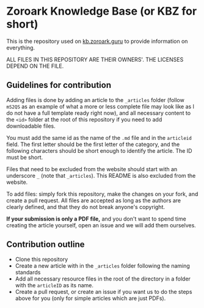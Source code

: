 # Zoroark Knowledge Base (or KBZ for short)

This is the repository used on [kb.zoroark.guru](https://kb.zoroark.guru) to
provide information on everything.

ALL FILES IN THIS REPOSITORY ARE THEIR OWNERS'. THE LICENSES DEPEND ON THE FILE.

## Guidelines for contribution

Adding files is done by adding an article to the `_articles` folder (follow
`mS2QS` as an example of what a more or less complete file may look like as I do
not have a full template ready right now), and all necessary content to the
`<id>` folder at the root of this repository if you need to add downloadable
files.

You must add the same id as the name of the `.md` file and in the `articleid`
field. The first letter should be the first letter of the category, and the
following characters should be short enough to identify the article. The ID must
be short.

Files that need to be excluded from the website should start with an underscore
`_` (note that `_articles`). This README is also excluded from the website.

To add files: simply fork this repository, make the changes on your fork, and
create a pull request. All files are accepted as long as the authors are clearly
defined, and that they do not break anyone's copyright.

**If your submission is only a PDF file,** and you don't want to spend time
creating the article yourself, open an issue and we will add them ourselves.

## Contribution outline

* Clone this repository
* Create a new article with in the `_articles` folder following the naming standards
* Add all necessary resource files in the root of the directory in a folder with the
  `articleID` as its name.
* Create a pull request, or create an issue if you want us to do the steps above for
  you (only for simple articles which are just PDFs).